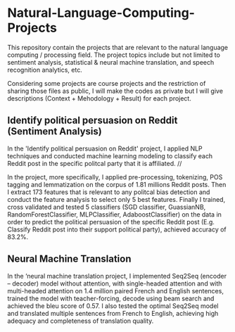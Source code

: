 # Natural-Language-Computing-Projects
This repository contain the projects that are relevant to the natural language computing / processing field. The project topics include but not limited to sentiment analysis, statistical & neural machine translation, and speech recognition analytics, etc. 

Considering some projects are course projects and the restriction of sharing those files as public, I will make the codes as private but I will give descriptions (Context + Mehodology + Result) for each project. 


##  Identify political persuasion on Reddit (Sentiment Analysis) 
In the 'Identify political persuasion on Reddit' project, I applied NLP techniques and conducted machine learning modeling to classify each Reddit post in the specific politcal party that it is affiliated. //

In the project, more specifically, I applied pre-processing, tokenizing, POS tagging and lemmatization on the corpus of 1.81 millions Reddit posts. Then I extract 173 features that is relevant to any politcal bias detection and conduct the feature analysis to select only 5 best features. Finally I trained, cross validated and tested 5 classifiers (SGD classifier, GuassianNB, RandomForestClassifier, MLPClassifier, AdaboostClassifier) on the data in order to predict the political persuasion of the specific Reddit post (E.g. Classify Reddit post into their support political party), achieved accuracy of 83.2%. 


## Neural Machine Translation 
In the ‘neural machine translation project, I implemented Seq2Seq (encoder – decoder) model without attention, with single-headed attention and with multi-headed attention on 1.4 million paired French and English sentences, trained the model with teacher-forcing, decode using beam search and achieved the bleu score of 0.57. 
I also tested the optimal Seq2Seq model and translated multiple sentences from French to English, achieving high adequacy and completeness of translation quality. 



